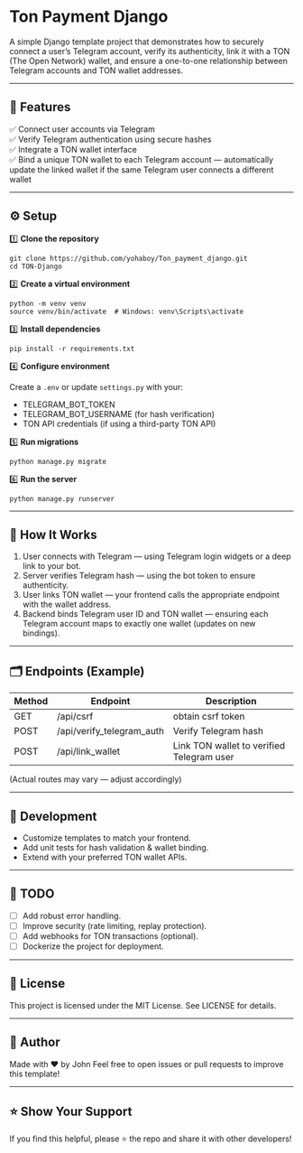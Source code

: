# Ton Payment Django

A simple Django template project that demonstrates how to securely connect a user’s Telegram account, verify its authenticity, link it with a TON (The Open Network) wallet, and ensure a one-to-one relationship between Telegram accounts and TON wallet addresses.

---

## 🚀 Features

✅ Connect user accounts via Telegram  
✅ Verify Telegram authentication using secure hashes  
✅ Integrate a TON wallet interface  
✅ Bind a unique TON wallet to each Telegram account — automatically update the linked wallet if the same Telegram user connects a different wallet

---

## ⚙️ Setup

1️⃣ **Clone the repository**

    git clone https://github.com/yohaboy/Ton_payment_django.git
    cd TON-Django

2️⃣ **Create a virtual environment**

    python -m venv venv
    source venv/bin/activate  # Windows: venv\Scripts\activate

3️⃣ **Install dependencies**

    pip install -r requirements.txt

4️⃣ **Configure environment**

Create a `.env` or update `settings.py` with your:

- TELEGRAM_BOT_TOKEN
- TELEGRAM_BOT_USERNAME (for hash verification)
- TON API credentials (if using a third-party TON API)

5️⃣ **Run migrations**

    python manage.py migrate

6️⃣ **Run the server**

    python manage.py runserver

---

## 🧩 How It Works

1. User connects with Telegram — using Telegram login widgets or a deep link to your bot.
2. Server verifies Telegram hash — using the bot token to ensure authenticity.
3. User links TON wallet — your frontend calls the appropriate endpoint with the wallet address.
4. Backend binds Telegram user ID and TON wallet — ensuring each Telegram account maps to exactly one wallet (updates on new bindings).

---

## 🗂️ Endpoints (Example)

| Method | Endpoint | Description |
| ------ | -------- | ----------- |
| GET | /api/csrf | obtain csrf token |
| POST | /api/verify_telegram_auth| Verify Telegram hash |
| POST | /api/link_wallet | Link TON wallet to verified Telegram user |

(Actual routes may vary — adjust accordingly)

---

## 🧪 Development

- Customize templates to match your frontend.
- Add unit tests for hash validation & wallet binding.
- Extend with your preferred TON wallet APIs.

---

## 📌 TODO

- [ ] Add robust error handling.
- [ ] Improve security (rate limiting, replay protection).
- [ ] Add webhooks for TON transactions (optional).
- [ ] Dockerize the project for deployment.

---

## 📄 License

This project is licensed under the MIT License.
See LICENSE for details.

---

## 🙌 Author

Made with ❤️ by John
Feel free to open issues or pull requests to improve this template!

---

## ⭐️ Show Your Support

If you find this helpful, please ⭐️ the repo and share it with other developers!

